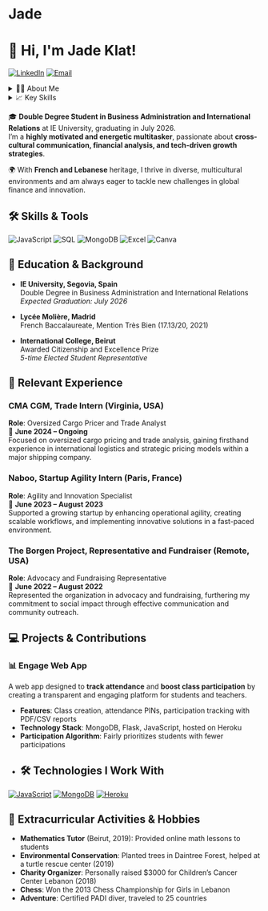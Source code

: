 # Jade
# 👋 Hi, I'm Jade Klat!

[![LinkedIn](https://img.shields.io/badge/LinkedIn-blue?logo=linkedin&style=social)](https://www.linkedin.com/in/jade-klat-180650238/) 
[![Email](https://img.shields.io/badge/Email-jadeklat@gmail.com-red)](mailto:jade.klat@gmail.com)

<details>
<summary>👨‍💻 About Me</summary>
  
- **Double Degree** : Business Administration & International Relations at IE University
- **Experience** : Trade intern at CMA CGM, startup intern at Naboo
- **Languages** : Fluent in French, English, Arabic, and Spanish

</details>

<details>
<summary>📈 Key Skills</summary>
  
- **Programming** : JavaScript, SQL, MongoDB, Excel
- **Tools** : Canva, iMovie, Heroku, Flask
- **Certifications** : Software Engineering (IBM, Coursera)

</details>



🎓 **Double Degree Student in Business Administration and International Relations** at IE University, graduating in July 2026.  
I’m a **highly motivated and energetic multitasker**, passionate about **cross-cultural communication, financial analysis, and tech-driven growth strategies**.

🌍 With **French and Lebanese** heritage, I thrive in diverse, multicultural environments and am always eager to tackle new challenges in global finance and innovation.
## 🛠 Skills & Tools

![JavaScript](https://img.shields.io/badge/JavaScript-Intermediate-yellow)
![SQL](https://img.shields.io/badge/SQL-Advanced-blue)
![MongoDB](https://img.shields.io/badge/MongoDB-Intermediate-green)
![Excel](https://img.shields.io/badge/Excel-Advanced-blue)
![Canva](https://img.shields.io/badge/Canva-Creative-lightgrey)

## 🎒 Education & Background

- **IE University, Segovia, Spain**  
  Double Degree in Business Administration and International Relations  
  _Expected Graduation: July 2026_
  
- **Lycée Molière, Madrid**  
  French Baccalaureate, Mention Très Bien (17.13/20, 2021)
  
- **International College, Beirut**  
  Awarded Citizenship and Excellence Prize  
  _5-time Elected Student Representative_

## 💼 Relevant Experience

### CMA CGM, Trade Intern (Virginia, USA)
**Role**: Oversized Cargo Pricer and Trade Analyst  
📆 **June 2024 – Ongoing**  
Focused on oversized cargo pricing and trade analysis, gaining firsthand experience in international logistics and strategic pricing models within a major shipping company.

### Naboo, Startup Agility Intern (Paris, France)
**Role**: Agility and Innovation Specialist  
📆 **June 2023 – August 2023**  
Supported a growing startup by enhancing operational agility, creating scalable workflows, and implementing innovative solutions in a fast-paced environment.

### The Borgen Project, Representative and Fundraiser (Remote, USA)
**Role**: Advocacy and Fundraising Representative  
📆 **June 2022 – August 2022**  
Represented the organization in advocacy and fundraising, furthering my commitment to social impact through effective communication and community outreach.

## 💻 Projects & Contributions

### 📊 Engage Web App
A web app designed to **track attendance** and **boost class participation** by creating a transparent and engaging platform for students and teachers.

- **Features**: Class creation, attendance PINs, participation tracking with PDF/CSV reports
- **Technology Stack**: MongoDB, Flask, JavaScript, hosted on Heroku
- **Participation Algorithm**: Fairly prioritizes students with fewer participations
- ## 🛠️ Technologies I Work With

[![JavaScript](https://img.shields.io/badge/-JavaScript-F7DF1E?logo=JavaScript&logoColor=black&style=flat)](https://developer.mozilla.org/en-US/docs/Web/JavaScript)
[![MongoDB](https://img.shields.io/badge/-MongoDB-47A248?logo=MongoDB&logoColor=white&style=flat)](https://www.mongodb.com/)
[![Heroku](https://img.shields.io/badge/-Heroku-430098?logo=Heroku&logoColor=white&style=flat)](https://www.heroku.com/)

## 🌱 Extracurricular Activities & Hobbies

- **Mathematics Tutor** (Beirut, 2019): Provided online math lessons to students
- **Environmental Conservation**: Planted trees in Daintree Forest, helped at a turtle rescue center (2019)
- **Charity Organizer**: Personally raised $3000 for Children’s Cancer Center Lebanon (2018)
- **Chess**: Won the 2013 Chess Championship for Girls in Lebanon
- **Adventure**: Certified PADI diver, traveled to 25 countries




